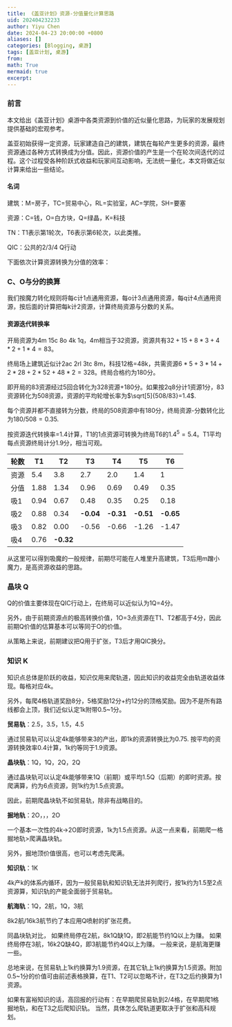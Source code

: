 ```yaml
---
title: 《盖亚计划》资源-分值量化计算思路
uid: 202404232233
author: Yiyu Chen
date: 2024-04-23 20:00:00 +0800
aliases: []
categories: [Blogging, 桌游]
tags: [盖亚计划, 桌游]
from: 
math: True
mermaid: true
excerpt: 
---
```


### 前言
本文给出《盖亚计划》桌游中各类资源到价值的近似量化思路，为玩家的发展规划提供基础的宏观参考。

盖亚初始获得一定资源，玩家建造自己的建筑，建筑在每轮产生更多的资源，最终资源通过各种方式转换成为分值。因此，资源价值的产生是一个在轮次间迭代的过程。这个过程受各种阶跃式收益和玩家间互动影响，无法统一量化，本文将做近似计算来给出一些结论。

#### 名词
建筑：M=房子，TC=贸易中心，RL=实验室，AC=学院，SH=要塞

资源：C=钱，O=白方块，Q=绿晶，K=科技

TN：T1表示第1轮次，T6表示第6轮次，以此类推。

QIC：公共的2/3/4 Q行动

下面依次计算资源转换为分值的效率：

### C、O与分的换算
我们按魔力转化规则将每c计1点通用资源，每o计3点通用资源，每q计4点通用资源，按后面的计算把每k计2资源，计算终局资源与分数的关系。

#### 资源迭代转换率
开局资源为4m 15c 8o 4k 1q，4m相当于32资源，资源共有$32+15+8*3+4*2+1*4=83$。

终局场上建筑近似计2ac 2rl 3tc 8m，科技12格=48k，共需资源$6*5+3*14+2*28+2*52+48*2=328$。终局合格约为180分。

即开局的83资源经过5回合转化为328资源+180分。如果按2q8分计1资源1分，83资源转化为508资源，资源的平均轮增长率为$\sqrt[5]{508/83}=1.4$.

每个资源并都不直接转为分数，终局的508资源中有180分，终局资源-分数转化比为$180/508=0.35$.

按资源迭代转换率=1.4计算，T1的1点资源可转换为终局T6的$1.4^5=5.4$。T1平均每点资源终局计分1.9分，相当可观。

| 轮数  | T1   | T2        | T3        | T4        | T5        | T6        |
| --- | ---- | --------- | --------- | --------- | --------- | --------- |
| 资源  | 5.4  | 3.8       | 2.7       | 2.0       | 1.4       | 1         |
| 分值  | 1.88 | 1.34      | 0.96      | 0.69      | 0.49      | 0.35      |
| 吸1  | 0.94 | 0.67      | 0.48      | 0.35      | 0.25      | 0.18      |
| 吸2  | 0.88 | 0.34      | **-0.04** | **-0.31** | **-0.51** | **-0.65** |
| 吸3  | 0.82 | 0.00      | -0.56     | -0.66     | -1.26     | -1.47     |
| 吸4  | 0.76 | **-0.32** |           |           |           |           |

从这里可以得到吸魔的一般规律，前期尽可能在人堆里升高建筑，T3后用m蹭小魔力，是高资源收益的思路。

### 晶块 Q
Q的价值主要体现在QIC行动上，在终局可以近似认为1Q=4分。

另外，由于前期资源点的极高转换价值，1O=3点资源在T1、T2都高于4分，因此前期Q价值的估算基本可以等同于O的价值。

从策略上来说，前期建议把Q用于扩张，T3后才用QIC换分。

### 知识 K
知识点总体是阶跃的收益，知识仅用来爬轨道，因此知识的收益完全由轨道收益体现。每格对应4k。

另外，每爬4格轨道奖励8分，5格奖励12分+约12分的顶格奖励。因为不是所有路线都会上顶，我们近似认定1k附带0.5~1分。

**贸易轨**：2.5，3.5，1.5，4.5

通过贸易轨可以认定4k能够带来3的产出，即1k的资源转换比为0.75. 按平均的资源转换效率0.4计算，1k约等同于1.9资源。

**晶块轨**：1Q，1Q，2Q，2Q

通过晶块轨可以认定4k能够带来1Q（前期）或平均1.5Q（后期）的即时资源。按爬满算，约为6点资源，则1k约为1.5点资源。

因此，前期爬晶块轨不如贸易轨，除非有战略目的。

**掘地轨**：2O，，，2O

一个基本一次性的4k->2O即时资源，1k为1.5点资源。从这一点来看，前期爬一格掘地轨>爬满晶块轨。

另外，掘地顶价值很高，也可以考虑先爬满。

**知识轨**：1K

4k产k的体系内循环，因为一般贸易轨和知识轨无法并列爬行，按1k约为1.5至2点资源算，知识轨的产能全面弱于贸易轨。

**航海轨**：1Q，2航，1Q，3航

8k2航/16k3航节约了本应用Q喷射的扩张花费。

同晶块轨对比，
如果终局停在2航，8k1Q缺1Q，即2航能节约1Q以上为赚。
如果终局停在3航，16k2Q缺4Q，即3航能节约4Q以上为赚。
一般来说，是航海更赚一些。

总地来说，在贸易轨上1k约换算为1.9资源，在其它轨上1k约换算为1.5资源。附加0.5~1分的价值可由前述表格换算，在T1、T2可以忽略不计，在T3之后约换算为1资源。

如果有富裕知识的话，高回报的行动有：在早期爬贸易轨到2/4格，在早期爬1格掘地轨，和在T3之后爬知识轨。
当然，具体怎么爬轨道更取决于扩张和高科规划。
